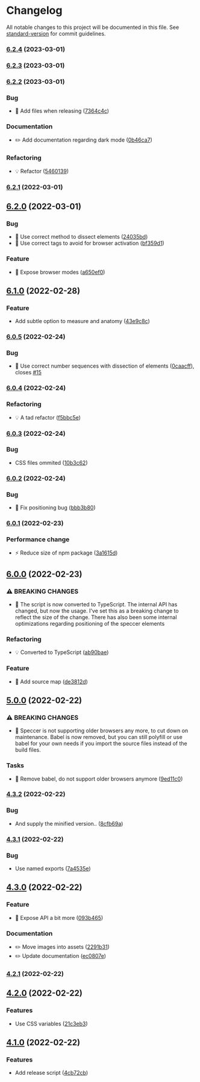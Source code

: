 # Changelog

All notable changes to this project will be documented in this file. See [standard-version](https://github.com/conventional-changelog/standard-version) for commit guidelines.

### [6.2.4](https://github.com/phun-ky/speccer/compare/v6.2.3...v6.2.4) (2023-03-01)

### [6.2.3](https://github.com/phun-ky/speccer/compare/v6.2.2...v6.2.3) (2023-03-01)

### [6.2.2](https://github.com/phun-ky/speccer/compare/v6.2.1...v6.2.2) (2023-03-01)


### Bug

* 🐛 Add files when releasing ([7364c4c](https://github.com/phun-ky/speccer/commit/7364c4c163472575726e6a90ff6c858e03902bfc))


### Documentation

* ✏️ Add documentation regarding dark mode ([0b46ca7](https://github.com/phun-ky/speccer/commit/0b46ca7624ed9986dd1ce3b242f09f10c0518fd3))


### Refactoring

* 💡 Refactor ([5460139](https://github.com/phun-ky/speccer/commit/54601393d1c74f7557f4d4363440b523726b1570))

### [6.2.1](https://github.com/phun-ky/speccer/compare/v6.2.0...v6.2.1) (2022-03-01)

## [6.2.0](https://github.com/phun-ky/speccer/compare/v6.1.0...v6.2.0) (2022-03-01)


### Bug

* 🐛 Use correct method to dissect elements ([24035bd](https://github.com/phun-ky/speccer/commit/24035bdecc0df8e85649092302ed54ae661b695b))
* 🐛 Use correct tags to avoid for browser activation ([bf359d1](https://github.com/phun-ky/speccer/commit/bf359d1ab16e5198c3714948eadf17458c22ef33))


### Feature

* 🎸 Expose browser modes ([a650ef0](https://github.com/phun-ky/speccer/commit/a650ef0920a7a9a2c61f6984543bd28b2a9fe2fd))

## [6.1.0](https://github.com/phun-ky/speccer/compare/v6.0.5...v6.1.0) (2022-02-28)


### Feature

* Add subtle option to measure and anatomy ([43e9c8c](https://github.com/phun-ky/speccer/commit/43e9c8cc08fea2db6a167fae4ec3bf7cc31cbaac))

### [6.0.5](https://github.com/phun-ky/speccer/compare/v6.0.4...v6.0.5) (2022-02-24)


### Bug

* 🐛 Use correct number sequences with dissection of elements ([0caacff](https://github.com/phun-ky/speccer/commit/0caacffcac6c242d77470c574760955ac458aea2)), closes [#15](https://github.com/phun-ky/speccer/issues/15)

### [6.0.4](https://github.com/phun-ky/speccer/compare/v6.0.3...v6.0.4) (2022-02-24)


### Refactoring

* 💡 A tad refactor ([f5bbc5e](https://github.com/phun-ky/speccer/commit/f5bbc5e6b89ed88703ab3111f32c13b46c555a90))

### [6.0.3](https://github.com/phun-ky/speccer/compare/v6.0.2...v6.0.3) (2022-02-24)


### Bug

* CSS files ommited ([10b3c62](https://github.com/phun-ky/speccer/commit/10b3c629b8fb1207eac6f6335d78242c7d3af069))

### [6.0.2](https://github.com/phun-ky/speccer/compare/v6.0.1...v6.0.2) (2022-02-24)


### Bug

* 🐛 Fix positioning bug ([bbb3b80](https://github.com/phun-ky/speccer/commit/bbb3b8056bfdf6b59d38a5917d49b62c3055a287))

### [6.0.1](https://github.com/phun-ky/speccer/compare/v6.0.0...v6.0.1) (2022-02-23)


### Performance change

* ⚡️ Reduce size of npm package ([3a1615d](https://github.com/phun-ky/speccer/commit/3a1615d7a96375a731c3d1d9b02d428697ce0b97))

## [6.0.0](https://github.com/phun-ky/speccer/compare/v5.0.0...v6.0.0) (2022-02-23)


### ⚠ BREAKING CHANGES

* 🧨 The script is now converted to TypeScript. The internal API has changed,
but now the usage. I've set this as a breaking change to reflect the
size of the change. There has also been some internal optimizations
regarding positioning of the speccer elements

### Refactoring

* 💡 Converted to TypeScript ([ab90bae](https://github.com/phun-ky/speccer/commit/ab90bae5794235ffd13d250500caca98b0a818b5))


### Feature

* 🎸 Add source map ([de3812d](https://github.com/phun-ky/speccer/commit/de3812dc4a28d274aabfb16cf088f78cf07b2b7e))

## [5.0.0](https://github.com/phun-ky/speccer/compare/v4.3.2...v5.0.0) (2022-02-22)


### ⚠ BREAKING CHANGES

* 🧨 Speccer is not supporting older browsers any more, to cut down on
maintenance. Babel is now removed, but you can still polyfill or use
babel for your own needs if you import the source files instead of the
build files.

### Tasks

* 🤖 Remove babel, do not support older browsers anymore ([9ed11c0](https://github.com/phun-ky/speccer/commit/9ed11c06da3d1ac1b80d4cbbc6859146c596cd6f))

### [4.3.2](https://github.com/phun-ky/speccer/compare/v4.3.1...v4.3.2) (2022-02-22)


### Bug

* And supply the minified version.. ([8cfb69a](https://github.com/phun-ky/speccer/commit/8cfb69a5dc86f1e9c9ccea3f890781a3961a0a7f))

### [4.3.1](https://github.com/phun-ky/speccer/compare/v4.3.0...v4.3.1) (2022-02-22)


### Bug

* Use named exports ([7a4535e](https://github.com/phun-ky/speccer/commit/7a4535e65c04b33365258323376d6710fcb813c3))

## [4.3.0](https://github.com/phun-ky/speccer/compare/v4.2.1...v4.3.0) (2022-02-22)


### Feature

* 🎸 Expose API a bit more ([093b465](https://github.com/phun-ky/speccer/commit/093b465653c32ec77fec6bb1d9d9e3adfd59809f))


### Documentation

* ✏️ Move images into assets ([2291b31](https://github.com/phun-ky/speccer/commit/2291b31d768a16f202f2ffed453cfc22f3027e67))
* ✏️ Update documentation ([ec0807e](https://github.com/phun-ky/speccer/commit/ec0807e8c5d9c7eeaa807b80d7c432bee24d59d4))

### [4.2.1](https://github.com/phun-ky/speccer/compare/v4.2.0...v4.2.1) (2022-02-22)

## [4.2.0](https://github.com/phun-ky/speccer/compare/v4.1.0...v4.2.0) (2022-02-22)


### Features

* Use CSS variables ([21c3eb3](https://github.com/phun-ky/speccer/commit/21c3eb3f173ee96b0bf452bae44f76155fcf3cdf))

## [4.1.0](https://github.com/phun-ky/speccer/compare/v4.0.0...v4.1.0) (2022-02-22)

### Features

- Add release script ([4cb72cb](https://github.com/phun-ky/speccer/commit/4cb72cbea7dd1d6bcb8f1102384b14eecaa9eef0))
